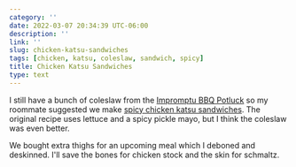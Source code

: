 ```yaml
---
category: ''
date: 2022-03-07 20:34:39 UTC-06:00
description: ''
link: ''
slug: chicken-katsu-sandwiches
tags: [chicken, katsu, coleslaw, sandwich, spicy]
title: Chicken Katsu Sandwiches
type: text
---
```

I still have a bunch of coleslaw from the [Impromptu BBQ Potluck](link://slug/impromptu-bbq-potluck) so my roommate suggested we make [spicy chicken katsu sandwiches](https://www.youtube.com/watch?v=BOsikxHW0JQ). 
The original recipe uses lettuce and a spicy pickle mayo, but I think the coleslaw was even better.

We bought extra thighs for an upcoming meal which I deboned and deskinned. 
I'll save the bones for chicken stock and the skin for schmaltz.
